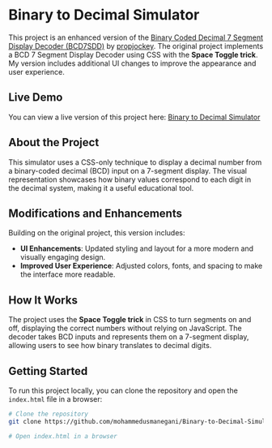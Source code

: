 # Binary to Decimal Simulator

This project is an enhanced version of the [Binary Coded Decimal 7 Segment Display Decoder (BCD7SDD)](https://github.com/propjockey/bcd7sdd) by [propjockey](https://github.com/propjockey). The original project implements a BCD 7 Segment Display Decoder using CSS with the **Space Toggle trick**. My version includes additional UI changes to improve the appearance and user experience.

## Live Demo

You can view a live version of this project here: [Binary to Decimal Simulator](https://binary-to-decimal-simulator.web.app/)

## About the Project

This simulator uses a CSS-only technique to display a decimal number from a binary-coded decimal (BCD) input on a 7-segment display. The visual representation showcases how binary values correspond to each digit in the decimal system, making it a useful educational tool.

## Modifications and Enhancements

Building on the original project, this version includes:
- **UI Enhancements**: Updated styling and layout for a more modern and visually engaging design.
- **Improved User Experience**: Adjusted colors, fonts, and spacing to make the interface more readable.

## How It Works

The project uses the **Space Toggle trick** in CSS to turn segments on and off, displaying the correct numbers without relying on JavaScript. The decoder takes BCD inputs and represents them on a 7-segment display, allowing users to see how binary translates to decimal digits.

## Getting Started

To run this project locally, you can clone the repository and open the `index.html` file in a browser:

```bash
# Clone the repository
git clone https://github.com/mohammedusmanegani/Binary-to-Decimal-Simulator

# Open index.html in a browser
